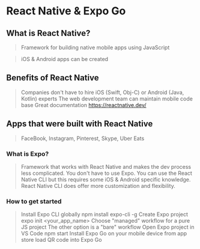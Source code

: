 # React Native & Expo Go

## What is React Native?
> Framework for building native mobile apps using JavaScript

> iOS & Android apps can be created

## Benefits of React Native
> Companies don't have to hire iOS (Swift, Obj-C) or Android (Java, Kotlin) experts
> The web development team can maintain mobile code base
> Great documentation
 > https://reactnative.dev/

## Apps that were built with React Native
> FaceBook, Instagram, Pinterest, Skype, Uber Eats

### What is Expo?
> Framework that works with React Native and makes the dev process less complicated.
> You don't have to use Expo. You can use the React Native CLI but this requires some iOS & Android specific knowledge.
> React Native CLI does offer more customization and flexibility.

### How to get started
> Install Expo CLI globally
  > npm install expo-cli -g
> Create Expo project
  > expo init <your_app_name>
  > Choose "managed" workflow for a pure JS project
  > The other option is a "bare" workflow
> Open Expo project in VS Code
  > npm start
> Install Expo Go on your mobile device from app store
  > load QR code into Expo Go

